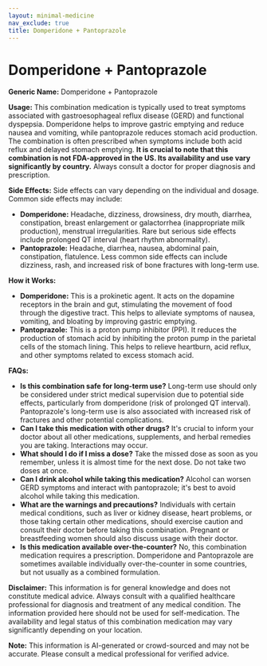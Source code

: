 ```yaml
---
layout: minimal-medicine
nav_exclude: true
title: Domperidone + Pantoprazole
---
```


# Domperidone + Pantoprazole

**Generic Name:** Domperidone + Pantoprazole

**Usage:** This combination medication is typically used to treat symptoms associated with gastroesophageal reflux disease (GERD) and functional dyspepsia.  Domperidone helps to improve gastric emptying and reduce nausea and vomiting, while pantoprazole reduces stomach acid production.  The combination is often prescribed when symptoms include both acid reflux and delayed stomach emptying.  **It is crucial to note that this combination is not FDA-approved in the US.  Its availability and use vary significantly by country.**  Always consult a doctor for proper diagnosis and prescription.

**Side Effects:**  Side effects can vary depending on the individual and dosage.  Common side effects may include:

* **Domperidone:** Headache, dizziness, drowsiness, dry mouth, diarrhea, constipation, breast enlargement or galactorrhea (inappropriate milk production), menstrual irregularities.  Rare but serious side effects include prolonged QT interval (heart rhythm abnormality).
* **Pantoprazole:** Headache, diarrhea, nausea, abdominal pain, constipation, flatulence.  Less common side effects can include dizziness, rash, and increased risk of bone fractures with long-term use.

**How it Works:**

* **Domperidone:**  This is a prokinetic agent. It acts on the dopamine receptors in the brain and gut, stimulating the movement of food through the digestive tract. This helps to alleviate symptoms of nausea, vomiting, and bloating by improving gastric emptying.
* **Pantoprazole:** This is a proton pump inhibitor (PPI). It reduces the production of stomach acid by inhibiting the proton pump in the parietal cells of the stomach lining. This helps to relieve heartburn, acid reflux, and other symptoms related to excess stomach acid.

**FAQs:**

* **Is this combination safe for long-term use?**  Long-term use should only be considered under strict medical supervision due to potential side effects, particularly from domperidone (risk of prolonged QT interval).  Pantoprazole's long-term use is also associated with increased risk of fractures and other potential complications.
* **Can I take this medication with other drugs?**  It's crucial to inform your doctor about all other medications, supplements, and herbal remedies you are taking.  Interactions may occur.
* **What should I do if I miss a dose?** Take the missed dose as soon as you remember, unless it is almost time for the next dose. Do not take two doses at once.
* **Can I drink alcohol while taking this medication?**  Alcohol can worsen GERD symptoms and interact with pantoprazole; it's best to avoid alcohol while taking this medication.
* **What are the warnings and precautions?**  Individuals with certain medical conditions, such as liver or kidney disease, heart problems, or those taking certain other medications, should exercise caution and consult their doctor before taking this combination.  Pregnant or breastfeeding women should also discuss usage with their doctor.
* **Is this medication available over-the-counter?** No, this combination medication requires a prescription.  Domperidone and Pantoprazole are sometimes available individually over-the-counter in some countries, but not usually as a combined formulation.

**Disclaimer:** This information is for general knowledge and does not constitute medical advice.  Always consult with a qualified healthcare professional for diagnosis and treatment of any medical condition.  The information provided here should not be used for self-medication.  The availability and legal status of this combination medication may vary significantly depending on your location.


**Note:** This information is AI-generated or crowd-sourced and may not be accurate. Please consult a medical professional for verified advice.
